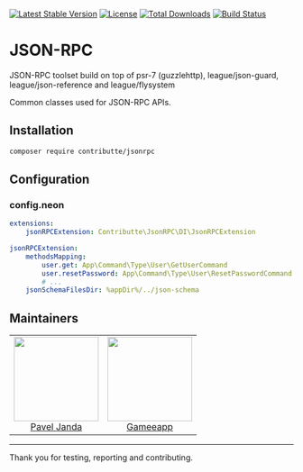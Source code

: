 [![Latest Stable Version](https://poser.pugx.org/contributte/jsonrpc/v/stable)](https://packagist.org/packages/contributte/jsonrpc)
[![License](https://poser.pugx.org/contributte/jsonrpc/license)](https://packagist.org/packages/contributte/jsonrpc)
[![Total Downloads](https://poser.pugx.org/contributte/jsonrpc/downloads)](https://packagist.org/packages/contributte/jsonrpc)
[![Build Status](https://travis-ci.org/contributte/jsonrpc.svg?branch=master)](https://travis-ci.org/contributte/jsonrpc)

# JSON-RPC

JSON-RPC toolset build on top of psr-7 (guzzlehttp), league/json-guard, league/json-reference and league/flysystem

Common classes used for JSON-RPC APIs.

## Installation

```bash
composer require contributte/jsonrpc
```

## Configuration

### config.neon

```yaml
extensions:
	jsonRPCExtension: Contributte\JsonRPC\DI\JsonRPCExtension

jsonRPCExtension:
	methodsMapping:
		user.get: App\Command\Type\User\GetUserCommand
		user.resetPassword: App\Command\Type\User\ResetPasswordCommand
		# ...
	jsonSchemaFilesDir: %appDir%/../json-schema
```

## Maintainers

<table>
	<tbody>
		<tr>
			<td align="center">
				<a href="https://github.com/paveljanda">
						<img width="150" height="150" src="https://avatars0.githubusercontent.com/u/1488874?s=400&v=4">
				</a>
				</br>
				<a href="https://github.com/paveljanda">Pavel Janda</a>
			</td>
			<td align="center">
				<a href="https://github.com/gameeapp">
						<img width="150" height="150" src="https://avatars3.githubusercontent.com/u/13903740?s=200&v=4">
				</a>
				</br>
				<a href="https://github.com/gameeapp">Gameeapp</a>
			</td>
		</tr>
	</tbody>
</table>

-----

Thank you for testing, reporting and contributing.
